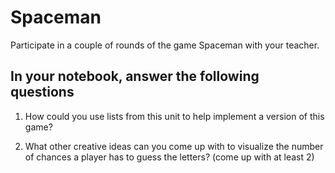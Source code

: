 # Spaceman

Participate in a couple of rounds of the game Spaceman with your teacher.

## In your notebook, answer the following questions

1. How could you use lists from this unit to help implement a version of this game?

2. What other creative ideas can you come up with to visualize the number of chances a player has to guess the letters? (come up with at least 2)
